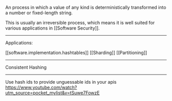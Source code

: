 An process in which a value of any kind is deterministically transformed into a number or fixed-length string.

This is usually an irreversible process, which means it is well suited for various applications in [[Software Security]].

___
Applications:

[[software.implementation.hashtables]]
[[Sharding]]
[[Partitioning]]

___
Consistent Hashing

___

Use hash ids to provide unguessable ids in your apis
<https://www.youtube.com/watch?utm_source=pocket_mylist&v=tSuwe7FowzE>

